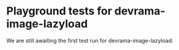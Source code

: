 # Playground tests for devrama-image-lazyload
We are still awaiting the first test run for devrama-image-lazyload.
